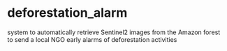 # deforestation_alarm
system to automatically retrieve Sentinel2 images from the Amazon forest to send a local NGO early alarms of deforestation activities
